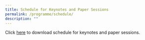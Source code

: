 ```yaml
---
title: Schedule for Keynotes and Paper Sessions
permalink: /programme/schedule/
description: ""
---
```

Click [here](/files/Schedule%20for%20Keynotes%20and%20Paper%20Sessions%20on%2016%20and%2017%20Nov%202022%20%20%20(Updated12Sep2022)%20(008).pdf) to download schedule for keynotes and paper sessions.